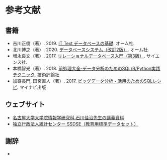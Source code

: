 # 参考文献

## 書籍
- 吉川正俊（著）. 2019. [IT Text データベースの基礎](https://www.ohmsha.co.jp/book/9784274223730/). オーム社.
- 北川博之（著）. 2020. [データベースシステム（改訂2版）](https://www.ohmsha.co.jp/book/9784274225161/). オーム社.
- 増永良文（著）. 2017. [リレーショナルデータベース入門（第3版）](https://www.saiensu.co.jp/search/?isbn=978-4-7819-1390-2&y=2017). サイエンス社.
- 本橋智光（著）. 2018. [前処理大全-データ分析のためのSQL/R/Python実践テクニック](https://gihyo.jp/book/2018/978-4-7741-9647-3). 技術評論社
- 加嵜長門, 田宮直人（著）. 2017. [ビッグデータ分析・活用のためのSQLレシピ](https://book.mynavi.jp/ec/products/detail/id=65863). マイナビ出版

## ウェブサイト
- [名古屋大学大学院情報学研究科 石川佳治先生の講義資料](https://www.db.is.i.nagoya-u.ac.jp/~ishikawa/lectures/db19/)
- [独立行政法人統計センター SSDSE（教育用標準データセット）](https://www.nstac.go.jp/use/literacy/ssdse/)

## 謝辞
*
